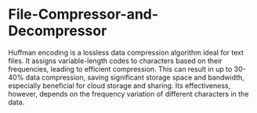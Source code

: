 # File-Compressor-and-Decompressor
Huffman encoding is a lossless data compression algorithm ideal for text files. It assigns variable-length codes to characters based on their frequencies, leading to efficient compression. This can result in up to 30-40% data compression, saving significant storage space and bandwidth, especially beneficial for cloud storage and sharing. Its effectiveness, however, depends on the frequency variation of different characters in the data.


